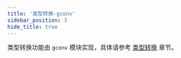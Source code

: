 ```yaml
---
title: '类型转换-gconv'
sidebar_position: 3
hide_title: true
---
```


类型转换功能由 `gconv` 模块实现，具体请参考 [类型转换](output/goframe-v2.6-md/核心组件/类型转换) 章节。
